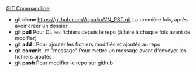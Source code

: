 [GIT Commandline]()
- git **clone** https://github.com/Aqualio/VN_PST.git 
La première fois, après avoir créer un dossier
- git **pull** 
Pour DL les fichiers depuis le repo (à faire à chaque fois avant de modifier)
- git **add** . 
Pour ajouter les fichiers modifiés et ajoutés au repo
- git **commit** -m "message" 
Pour mettre un message avant d'envoyer les fichiers ajoutés
- git **push** 
Pour modifier le repo sur github
